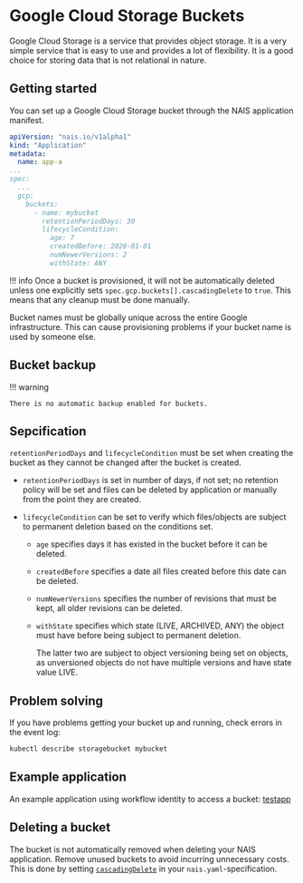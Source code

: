# Google Cloud Storage Buckets

Google Cloud Storage is a service that provides object storage. It is a very simple service that is easy to use and provides a lot of flexibility. It is a good choice for storing data that is not relational in nature.

## Getting started

You can set up a Google Cloud Storage bucket through the NAIS application manifest.

```yaml
apiVersion: "nais.io/v1alpha1"
kind: "Application"
metadata:
  name: app-a
...
spec:
  ...
  gcp:
    buckets:
      - name: mybucket
        retentionPeriodDays: 30
        lifecycleCondition:
          age: 7
          createdBefore: 2020-01-01
          numNewerVersions: 2
          withState: ANY
```

!!! info
    Once a bucket is provisioned, it will not be automatically deleted unless one explicitly sets `spec.gcp.buckets[].cascadingDelete` to `true`. This means that any cleanup must be done manually.

Bucket names must be globally unique across the entire Google infrastructure. This can cause provisioning problems if your bucket name is used by someone else.

## Bucket backup

!!! warning

    There is no automatic backup enabled for buckets.

## Sepcification

`retentionPeriodDays` and `lifecycleCondition` must be set when creating the bucket as they cannot be changed after the bucket is created.

 * `retentionPeriodDays` is set in number of days, if not set; no retention policy will be set and files can be deleted by application or manually from the point they are created.

 * `lifecycleCondition` can be set to verify which files/objects are subject to permanent deletion based on the conditions set.
     * `age` specifies days it has existed in the bucket before it can be deleted.
     * `createdBefore` specifies a date all files created before this date can be deleted.
     * `numNewerVersions` specifies the number of revisions that must be kept, all older revisions can be deleted.
     * `withState` specifies which state (LIVE, ARCHIVED, ANY) the object must have before being subject to permanent deletion.

        The latter two are subject to object versioning being set on objects, as unversioned objects do not have multiple versions and have state value LIVE.

## Problem solving

If you have problems getting your bucket up and running, check errors in the event log:

```bash
kubectl describe storagebucket mybucket
```

## Example application

An example application using workflow identity to access a bucket: [testapp](https://github.com/nais/testapp)

## Deleting a bucket

The bucket is not automatically removed when deleting your NAIS application.
Remove unused buckets to avoid incurring unnecessary costs.
This is done by setting [`cascadingDelete`](../nais-application/application.md#gcpbucketscascadingdelete) in your `nais.yaml`-specification.
